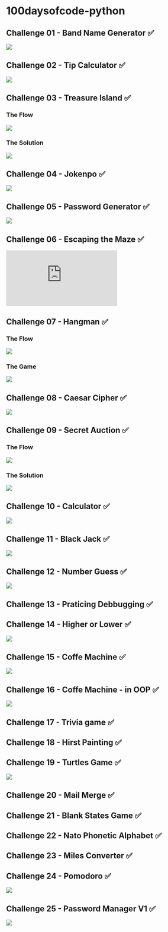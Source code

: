 # 100daysofcode-python

## Challenge 01 - Band Name Generator ✅

![](./assets/BandNameGenerator.gif)

## Challenge 02 - Tip Calculator ✅

![](./assets/TipCalculator.gif)

## Challenge 03 - Treasure Island ✅

### The Flow

![](./assets/TreasureIsland.png)

### The Solution

![](./assets/TreasureIsland.gif)

## Challenge 04 - Jokenpo ✅

![](./assets/Jokenpo.gif)

## Challenge 05 - Password Generator ✅

![](./assets/PasswordGenerator.gif)

## Challenge 06 - Escaping the Maze ✅

![Reeborg's World](https://reeborg.ca/reeborg.html?lang=en&mode=python&menu=worlds%2Fmenus%2Freeborg_intro_en.json&name=Maze&url=worlds%2Ftutorial_en%2Fmaze1.json)

## Challenge 07 - Hangman ✅

### The Flow

![](./assets/SolutionHangmanFlowchart.png)

### The Game

![](./assets/Hangman.gif)

## Challenge 08 - Caesar Cipher ✅

![](./assets/CaesarCipher.gif)

## Challenge 09 - Secret Auction ✅

### The Flow

![](./assets/SecretAuction.png)

### The Solution

![](./assets/SecretAuction.gif)

## Challenge 10 - Calculator ✅

![](./assets/Calculator.gif)

## Challenge 11 - Black Jack ✅

![](./assets/Blackjack.gif)

## Challenge 12 - Number Guess ✅

![](./assets/Numberguess.gif)

## Challenge 13 - Praticing Debbugging ✅

## Challenge 14 - Higher or Lower ✅

![](./assets/Higherlower.gif)

## Challenge 15 - Coffe Machine ✅

![](./assets/Coffeemachine.gif)

## Challenge 16 - Coffe Machine - in OOP ✅

![](./assets/Coffeemachine.gif)

## Challenge 17 - Trivia game ✅

## Challenge 18 - Hirst Painting ✅

## Challenge 19 - Turtles Game ✅
![](./assets/turtle_race.gif)

## Challenge 20 - Mail Merge ✅

## Challenge 21 - Blank States Game ✅

## Challenge 22 - Nato Phonetic Alphabet ✅

## Challenge 23 - Miles Converter ✅

## Challenge 24 - Pomodoro ✅
![](./assets/Pomodoro.gif)

## Challenge 25 - Password Manager V1 ✅
![](./assets/PasswordManagerV1.gif)